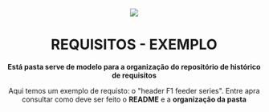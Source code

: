 <h1 align="center">
<img src="https://grupowz.com.br/wp-content/themes/byron/img/logo_byron.png">
</h1>

<h1 align="center">
REQUISITOS - EXEMPLO
</h1>

<p align="center"><b>Está pasta serve de modelo para a organização do repositório de histórico de requisitos</b></p>

<p align="center">Aqui temos um exemplo de requisto: o "header F1 feeder series". Entre apra consultar como deve ser feito o <b>README</b> e a <b>organização da pasta</b></p>
